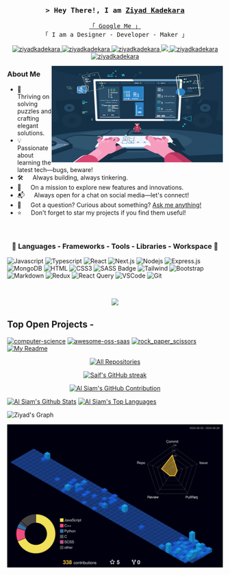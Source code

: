 
<!-- Intro  -->
<h3 align="center">
        <samp>&gt; Hey There!, I am
                <b><a target="_blank" href="https://ziyadk.com">Ziyad Kadekara</a></b>
        </samp>
</h3>


<p align="center"> 
  <samp>
    <a href="https://www.google.com/search?q=Ziyad+K">「 Google Me 」</a>
    <br>
    「 I am a Designer - Developer - Maker 」
    <br>
  </samp>
</p>

<p align="center">
 <a href="https://ziyadkadekara.com" target="blank">
  <img src="https://img.shields.io/badge/Website-DC143C?style=for-the-badge&logo=medium&logoColor=white" alt="ziyadkadekara" />
 </a>
 <a href="https://linkedin.com/in/ziyadkadekara" target="_blank">
  <img src="https://img.shields.io/badge/LinkedIn-0077B5?style=for-the-badge&logo=linkedin&logoColor=white" alt="ziyadkadekara"/>
 </a>
  <a href="https://dev.to/ziyadkadekara" target="_blank">
  <img src="https://img.shields.io/badge/dev.to-0A0A0A?style=for-the-badge&logo=dev.to&logoColor=white" alt="ziyadkadekara" />
 </a>  
 <a href="https://twitter.com/ZiyadKadekara" target="_blank">
  <img src="https://img.shields.io/badge/Twitter-1DA1F2?style=for-the-badge&logo=twitter&logoColor=white" />
 </a>
 <a href="https://instagram.com/ziyadkadekara" target="_blank">
  <img src="https://img.shields.io/badge/Instagram-fe4164?style=for-the-badge&logo=instagram&logoColor=white" alt="ziyadkadekara" />
 </a> 
 <a href="https://exercism.org/profiles/ziyadkadekara" target="_blank">
  <img src="https://img.shields.io/badge/Exercism-009CAB?&style=for-the-badge&logo=exercism&logoColor=white" alt="ziyadkadekara"  />
  </a> 
</p>

 
<p>
 <img align="right" width="400" src="coder.webp" alt="Coding gif" />
  
### About Me
- 🎯 &emsp; Thriving on solving puzzles and crafting elegant solutions.
- 💡 &emsp; Passionate about learning the latest tech—bugs, beware!
- 🛠️ &emsp; Always building, always tinkering.
- 🚀 &emsp; On a mission to explore new features and innovations.
- 📬 &emsp; Always open for a chat on social media—let's connect!
- 💭 &emsp; Got a question? Curious about something? [Ask me anything!](https://github.com/ziyadkadekara/ziyadkadekara/issues)
- ⭐ &emsp; Don't forget to star my projects if you find them useful!

</p>
<br/>

<h3 align="center" > 🚀 Languages - Frameworks - Tools - Libraries - Workspace 🚀</h3>

![Javascript](https://img.shields.io/badge/Javascript-F0DB4F?style=for-the-badge&labelColor=black&logo=javascript&logoColor=F0DB4F)
![Typescript](https://img.shields.io/badge/Typescript-007acc?style=for-the-badge&labelColor=black&logo=typescript&logoColor=007acc)
![React](https://img.shields.io/badge/-React-61DBFB?style=for-the-badge&labelColor=black&logo=react&logoColor=61DBFB)
![Next.js](https://img.shields.io/badge/next.js-000000?style=for-the-badge&logo=nextdotjs&logoColor=white)
![Nodejs](https://img.shields.io/badge/Nodejs-3C873A?style=for-the-badge&labelColor=black&logo=node.js&logoColor=3C873A)
![Express.js](https://img.shields.io/badge/Express.js-000000?style=for-the-badge&logo=express&logoColor=white)
![MongoDB](https://img.shields.io/badge/MongoDB-4EA94B?style=for-the-badge&logo=mongodb&logoColor=white)
![HTML](https://img.shields.io/badge/HTML5-E34F26?style=for-the-badge&logo=html5&logoColor=white)
![CSS3](https://img.shields.io/badge/CSS3-1572B6?style=for-the-badge&logo=css3&logoColor=white)
![SASS Badge](https://img.shields.io/badge/Sass-CC6699?style=for-the-badge&logo=sass&logoColor=white)
![Tailwind](https://img.shields.io/badge/Tailwind_CSS-092749?style=for-the-badge&logo=tailwindcss&logoColor=06B6D4&labelColor=000000)
![Bootstrap](https://img.shields.io/badge/Bootstrap-563D7C?style=for-the-badge&logo=bootstrap&logoColor=white)
![Markdown](https://img.shields.io/badge/Markdown-000000?style=for-the-badge&logo=markdown&logoColor=white)
![Redux](https://img.shields.io/badge/Redux-593D88?style=for-the-badge&logo=redux&logoColor=white)
![React Query](https://img.shields.io/badge/-React_Query-FF4154?style=for-the-badge&logo=react%20query&logoColor=white)
![VSCode](https://img.shields.io/badge/Visual_Studio-0078d7?style=for-the-badge&logo=visual%20studio&logoColor=white)
![Git](https://img.shields.io/badge/Git-F05032?style=for-the-badge&logo=git&logoColor=white)

<br/>


<p align="center">
    <img src="https://skillicons.dev/icons?i=javascript,dart,flutter,python,firebase,bootstrap,html,css,vscode,figma,git,js,cs,php,mysql,github,gitlab,vscode,visualstudio,windows,ubuntu" 

 </p>
 
## Top Open Projects -

[![computer-science](https://github-readme-stats.vercel.app/api/pin/?username=ziyadkadekara&repo=computer-science&border_color=7F3FBF&bg_color=0D1117&title_color=C9D1D9&text_color=8B949E&icon_color=7F3FBF)](https://github.com/ziyadkadekara/computer-science)
[![awesome-oss-saas](https://github-readme-stats.vercel.app/api/pin/?username=ziyadkadekara&repo=awesome-oss-saas&border_color=7F3FBF&bg_color=0D1117&title_color=C9D1D9&text_color=8B949E&icon_color=7F3FBF)](https://github.com/ziyadkadekara/awesome-oss-saas)
[![rock_paper_scissors](https://github-readme-stats.vercel.app/api/pin/?username=ziyadkadekara&repo=rock_paper_scissors&border_color=7F3FBF&bg_color=0D1117&title_color=C9D1D9&text_color=8B949E&icon_color=7F3FBF)](https://github.com/ziyadkadekara/rock_paper_scissors)
[![My Readme](https://github-readme-stats.vercel.app/api/pin/?username=ziyadkadekara&repo=ziyadkadekara&border_color=7F3FBF&bg_color=0D1117&title_color=C9D1D9&text_color=8B949E&icon_color=7F3FBF)](https://github.com/ziyadkadekara/ziyadkadekara)

<p align="center">
  <a href="https://github.com/ziyadkadekara?tab=repositories" target="_blank"><img alt="All Repositories" title="All Repositories" src="https://img.shields.io/badge/-All%20Repos-2962FF?style=for-the-badge&logo=koding&logoColor=white"/></a>
</p>



<p align="center">
  <a href="https://github.com/ziyadkadekara">
    <img src="https://github-readme-streak-stats.herokuapp.com/?user=ziyadkadekara&theme=radical&border=7F3FBF&background=0D1117" alt="Saif's GitHub streak"/>
  </a>
</p>

<p align="center">
  <a href="https://github.com/ziyadkadekara">
    <img src="https://github-profile-summary-cards.vercel.app/api/cards/profile-details?username=ziyadkadekara&theme=radical" alt="Al Siam's GitHub Contribution"/>
  </a>
</p>

<a> 
    <a href="https://github.com/ziyadkadekara"><img alt="Al Siam's Github Stats" src="https://denvercoder1-github-readme-stats.vercel.app/api?username=ziyadkadekara&show_icons=true&count_private=true&theme=react&border_color=7F3FBF&bg_color=0D1117&title_color=F85D7F&icon_color=F8D866" height="192px" width="49.5%"/></a>
  <a href="https://github.com/ziyadkadekara"><img alt="Al Siam's Top Languages" src="https://denvercoder1-github-readme-stats.vercel.app/api/top-langs/?username=ziyadkadekara&langs_count=8&layout=compact&theme=react&border_color=7F3FBF&bg_color=0D1117&title_color=F85D7F&icon_color=F8D866" height="192px" width="49.5%"/></a>
  <br/>
</a>


![Ziyad's Graph](https://github-readme-activity-graph.vercel.app/graph?username=ziyadkadekara&custom_title=Ziyad%20Kadekara's%20GitHub%20Activity%20Graph&bg_color=0D1117&color=7F3FBF&line=7F3FBF&point=7F3FBF&area_color=FFFFFF&title_color=FFFFFF&area=true)

![](./profile-3d-contrib/profile-night-view.svg)
